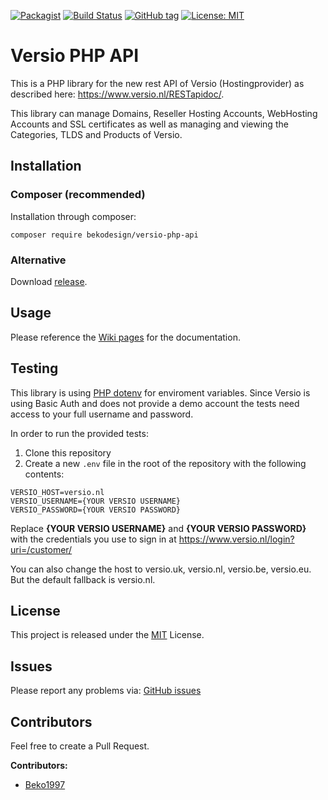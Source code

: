 [![Packagist](https://img.shields.io/packagist/dt/bekodesign/versio-php-api.svg)](https://packagist.org/packages/bekodesign/versio-php-api)
[![Build Status](https://travis-ci.org/BekoDesign/versio-php-api.svg?branch=master)](https://travis-ci.org/BekoDesign/versio-php-api)
[![GitHub tag](https://img.shields.io/github/tag/bekodesign/versio-php-api.svg)](https://github.com/BekoDesign/versio-php-api/releases)
[![License: MIT](https://img.shields.io/badge/License-MIT-yellow.svg)](https://opensource.org/licenses/MIT)

# Versio PHP API
This is a PHP library for the new rest API of Versio (Hostingprovider) as described here: https://www.versio.nl/RESTapidoc/.

This library can manage Domains, Reseller Hosting Accounts, WebHosting Accounts and SSL certificates as well as managing 
and viewing the Categories, TLDS and Products of Versio.

## Installation

### Composer (recommended)

Installation through composer:
````
composer require bekodesign/versio-php-api
````


### Alternative

Download [release](https://github.com/bekodesign/Versio-PHP-API/releases "Github releases").

## Usage

Please reference the [Wiki pages](https://github.com/BekoDesign/Versio-PHP-API/wiki) for the documentation.

## Testing

This library is using [PHP dotenv](https://github.com/vlucas/phpdotenv) for enviroment variables. 
Since Versio is using Basic Auth and does not provide a demo account the tests need access to your full username and password.

In order to run the provided tests:
1. Clone this repository
2. Create a new ``.env`` file in the root of the repository with the following contents:

````
VERSIO_HOST=versio.nl
VERSIO_USERNAME={YOUR VERSIO USERNAME}
VERSIO_PASSWORD={YOUR VERSIO PASSWORD}
````
Replace **{YOUR VERSIO USERNAME}** and **{YOUR VERSIO PASSWORD}** with the credentials you use to sign in 
at https://www.versio.nl/login?uri=/customer/

You can also change the host to versio.uk, versio.nl, versio.be, versio.eu. But the default fallback is versio.nl. 

## License

This project is released under the [MIT](https://github.com/beko1997/Versio-PHP-API/blob/master/LICENSE) License.

## Issues

Please report any problems via: [GitHub issues](https://github.com/BekoDesign/Versio-PHP-API/issues)

## Contributors
Feel free to create a Pull Request.

**Contributors:**
 - [Beko1997](https://github.com/beko1997)
